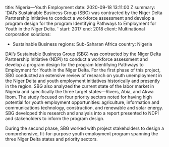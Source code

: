 
title: Nigeria—Youth Employment
date: 2020-09-18 13:11:00 Z
summary: 'DAI’s Sustainable Business Group (SBG) was contracted by the Niger Delta
  Partnership Initiative to conduct a workforce assessment and develop a program design
  for the program Identifying Pathways to Employment for Youth in the Niger Delta. '
start: 2017
end: 2018
client: Multinational corporation
solutions:
- Sustainable Business
regions: Sub-Saharan Africa
country: Nigeria


DAI’s Sustainable Business Group (SBG) was contracted by the Niger Delta Partnership Initiative (NDPI) to conduct a workforce assessment and develop a program design for the program Identifying Pathways to Employment for Youth in the Niger Delta. For the first phase of this project, SBG conducted an extensive review of research on youth unemployment in the Niger Delta and youth employment initiatives historically and presently in the region. SBG also analyzed the current state of the labor market in Nigeria and specifically the three target states—Rivers, Abia, and Akwa Ibom. The study focused on four priority sectors noted for having high potential for youth employment opportunities: agriculture, information and communications technology, construction, and renewable and solar energy. SBG developed this research and analysis into a report presented to NDPI and stakeholders to inform the program design.

During the second phase, SBG worked with project stakeholders to design a comprehensive, fit-for-purpose youth employment program spanning the three Niger Delta states and priority sectors.
